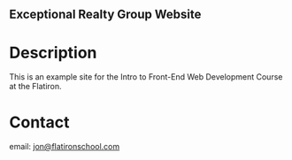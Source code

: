 Exceptional Realty Group Website
---

# Description

This is an example site for the Intro to Front-End Web Development Course at the Flatiron. 

# Contact

email: jon@flatironschool.com
